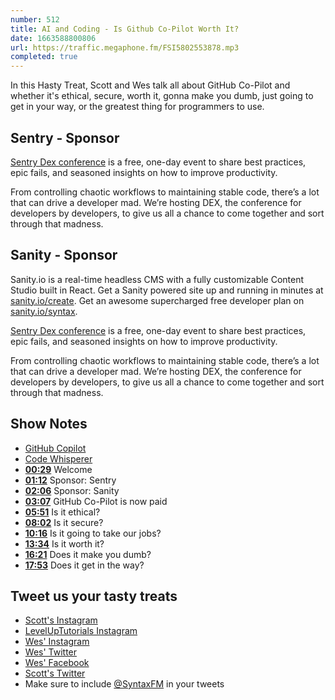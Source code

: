 ```yaml
---
number: 512
title: AI and Coding - Is Github Co-Pilot Worth It?
date: 1663588800806
url: https://traffic.megaphone.fm/FSI5802553878.mp3
completed: true
---
```


In this Hasty Treat, Scott and Wes talk all about GitHub Co-Pilot and whether it's ethical, secure, worth it, gonna make you dumb, just going to get in your way, or the greatest thing for programmers to use.

## Sentry - Sponsor

[Sentry Dex conference](https://sentry.io/events/dex) is a free, one-day event to share best practices, epic fails, and seasoned insights on how to improve productivity.

From controlling chaotic workflows to maintaining stable code, there’s a lot that can drive a developer mad. We’re hosting DEX, the conference for developers by developers, to give us all a chance to come together and sort through that madness.

## Sanity - Sponsor

Sanity.io is a real-time headless CMS with a fully customizable Content Studio built in React. Get a Sanity powered site up and running in minutes at [sanity.io/create](https://www.sanity.io/create). Get an awesome supercharged free developer plan on [sanity.io/syntax](https://www.sanity.io/syntax).

[Sentry Dex conference](https://sentry.io/events/dex) is a free, one-day event to share best practices, epic fails, and seasoned insights on how to improve productivity.

From controlling chaotic workflows to maintaining stable code, there’s a lot that can drive a developer mad. We’re hosting DEX, the conference for developers by developers, to give us all a chance to come together and sort through that madness.

## Show Notes

* [GitHub Copilot](https://github.com/features/copilot/)
* [Code Whisperer](https://aws.amazon.com/codewhisperer/)
* **[00:29](#t=00:29)** Welcome
* **[01:12](#t=01:12)** Sponsor: Sentry
* **[02:06](#t=02:06)** Sponsor: Sanity
* **[03:07](#t=03:07)** GitHub Co-Pilot is now paid
* **[05:51](#t=05:51)** Is it ethical?
* **[08:02](#t=08:02)** Is it secure?
* **[10:16](#t=10:16)** Is it going to take our jobs?
* **[13:34](#t=13:34)** Is it worth it?
* **[16:21](#t=16:21)** Does it make you dumb?
* **[17:53](#t=17:53)** Does it get in the way?

## Tweet us your tasty treats

* [Scott's Instagram](https://www.instagram.com/stolinski/)
* [LevelUpTutorials Instagram](https://www.instagram.com/LevelUpTutorials/)
* [Wes' Instagram](https://www.instagram.com/wesbos/)
* [Wes' Twitter](https://twitter.com/wesbos)
* [Wes' Facebook](https://www.facebook.com/wesbos.developer)
* [Scott's Twitter](https://twitter.com/stolinski)
* Make sure to include [@SyntaxFM](https://twitter.com/SyntaxFM) in your tweets
